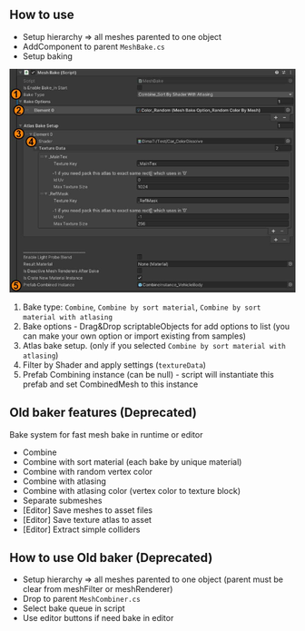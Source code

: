 ## How to use
- Setup hierarchy => all meshes parented to one object
- AddComponent to parent `MeshBake.cs`
- Setup baking

![](Documents~/screenBaker.jpg)

1. Bake type: `Combine`, `Combine by sort material`, `Combine by sort material with atlasing`
2. Bake options - Drag&Drop scriptableObjects for add options to list (you can make your own option or import existing from samples)
3. Atlas bake setup. (only if you selected `Combine by sort material with atlasing`)
4. Filter by Shader and apply settings (`textureData`)
5. Prefab Combining instance (can be null) - script will instantiate this prefab and set CombinedMesh to this instance



## Old baker features (Deprecated)

Bake system for fast mesh bake in runtime or editor
- Combine
- Combine with sort material (each bake by unique material)
- Combine with random vertex color
- Combine with atlasing
- Combine with atlasing color (vertex color to texture block)
- Separate submeshes
- [Editor] Save meshes to asset files
- [Editor] Save texture atlas to asset
- [Editor] Extract simple colliders


## How to use Old baker (Deprecated)
- Setup hierarchy => all meshes parented to one object (parent must be clear from meshFilter or meshRenderer)
- Drop to parent `MeshCombiner.cs`
- Select bake queue in script
- Use editor buttons if need bake in editor
